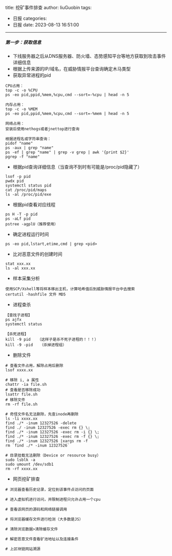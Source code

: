 title: 挖矿事件排查
author: liuGuobin
tags:
  - 日报
categories:
  - 日报
date: 2023-08-13 16:51:00
---
##### 第一步：获取信息
- 下线服务器之后从DNS服务器、防火墙、态势感知平台等地方获取到攻击事件详细信息
- 根据上传来源的IP/域名，在威胁情报平台查询确定木马类型
- 获取异常进程的pid

```
CPU占用：
top -c -o %CPU
ps -eo pid,ppid,%mem,%cpu,cmd --sort=-%cpu | head -n 5

内存占用：
top -c -o %MEM
ps -eo pid,ppid,%mem,%cpu,cmd --sort=-%mem | head -n 5

网络占用：
安装后使用nethogs或者jnettop进行查询

根据进程名或字符串查询：
pidof "name"
ps -aux | grep "name"
ps -ef | grep "name" | grep -v grep | awk '{print $2}'
pgrep -f "name"
```
- 根据pid查询详细信息（当查询不到时有可能是/proc/pid隐藏了）

```
lsof -p pid
pwdx pid
systemctl status pid
cat /proc/pid/maps
ls -al /proc/pid/exe
```
- 根据pid查看对应线程

```
ps H -T -p pid
ps -aLf pid
pstree -agplU（推荐使用）
```
- 确定进程运行时间

```
ps -eo pid,lstart,etime,cmd | grep <pid>
```
- 比对恶意文件的创建时间

```
stat xxx.xx
ls -al xxx.xx
```
- 样本采集分析

```
使用SCP/Xshell等将样本移出主机，计算哈希值后到威胁情报平台中去搜索
certutil -hashfile 文件 MD5
```
- 进程查杀

```
【查找子进程】
ps ajfx
systemctl status

【杀死进程】
kill -9 pid   （这样子是杀不死子进程的！！！）
kill -9 -pid   （杀掉进程组）
```
- 删除文件

```
# 查看文件占用，解除占用后删除
lsof xxxx.xx

# 移除 i, a 属性
chattr -ia file.sh
# 查看是否移除成功
lsattr file.sh
# 移除文件
rm -rf file.sh

# 奇怪文件名无法删除，先查inode再删除
ls -li xxxx.xx
find ./* -inum 12327526 -delete
find ./ -inum 12327526 -exec rm {} \;
find ./* -inum 12327526 -exec rm -i {} \;
find ./* -inum 12327526 -exec rm -f {} \;
find ./* -inum 12327526 |xargs rm -f
rm `find ./* -inum 12327526`

# 目录挂载无法删除（Device or resource busy）
sudo lsblk -a
sudo umount /dev/sdb1
rm -rf xxxx.xx
```
- 网页挖矿排查

```
# 浏览器查看历史记录，定位到该事件点访问的页面

# 进入虚拟机进行访问，并限制进程只允许占用一个cpu

# 查看该网页的源码和网络链接调用

# 将浏览器缓存文件进行检测（大多数是JS）

# 清除浏览数据>清除缓存文件

# 解密恶意文件查看矿池地址以及连接条件

# 上区块链网站溯源
```